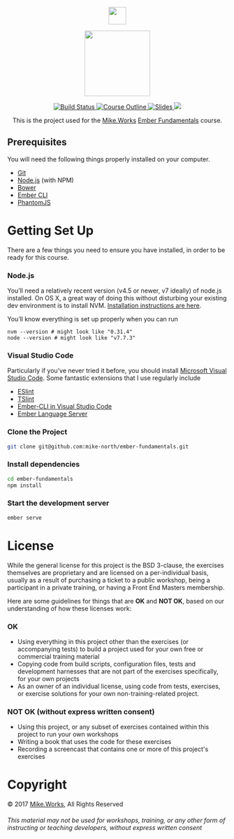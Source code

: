 <p align='center'>
  <a href="https://mike.works" target='_blank'>
    <img height=40 src='https://assets.mike.works/img/login_logo-33a9e523d451fb0d902f73d5452d4a0b.png' />
  </a> 
</p>
<p align='center'>
  <a href="https://mike.works/course/ember-basics-cf22ed3" target='_blank'>
    <img height=150 src='https://user-images.githubusercontent.com/558005/34076832-f366c976-e2b7-11e7-9085-73f3aeab3743.png' />
  </a>
</p>

<p align='center'>
  <a href="https://travis-ci.org/mike-north/ember-fundamentals" title="Build Status">
    <img title="Build Status" src="https://travis-ci.org/mike-north/ember-fundamentals.svg?branch=solution"/>
  </a>
  <a href="https://mike.works/course/ember-basics-cf22ed3" title="Ember Fundamentals">
    <img title="Course Outline" src="https://img.shields.io/badge/mike.works-course%20outline-blue.svg"/>
  </a>
  <a href="https://docs.mike.works/ember-fundamentals" title="Slides">
    <img title="Slides" src="https://img.shields.io/badge/mike.works-slides-blue.svg"/>
  </a>
  <a title="Greenkeeper badge" href="https://greenkeeper.io/">
    <img src="https://badges.greenkeeper.io/mike-north/ember-fundamentals.svg"/>
  </a>
</p>
<p align='center'>
This is the  project used for the <a title="Mike.Works" href="https://mike.works">Mike.Works</a> <a title="Ember Fundamentals" href="https://mike.works/course/ember-basics-cf22ed3">Ember Fundamentals</a> course.
</p>

## Prerequisites

You will need the following things properly installed on your computer.

* [Git](https://git-scm.com/)
* [Node.js](https://nodejs.org/) (with NPM)
* [Bower](https://bower.io/)
* [Ember CLI](https://ember-cli.com/)
* [PhantomJS](http://phantomjs.org/)


# Getting Set Up

There are a few things you need to ensure you have installed, in order to be ready for this course.

### Node.js

You’ll need a relatively recent version (v4.5 or newer, v7 ideally) of node.js installed. On OS X, a great way of doing this without disturbing your existing dev environment is to install NVM. [Installation instructions are here](https://github.com/creationix/nvm#installation).

You’ll know everything is set up properly when you can run

```
nvm --version # might look like "0.31.4"
node --version # might look like "v7.7.3"
```

### Visual Studio Code

Particularly if you’ve never tried it before, you should install [Microsoft Visual Studio Code](https://code.visualstudio.com/). Some fantastic extensions that I use regularly include
* [ESlint](https://marketplace.visualstudio.com/items?itemName=dbaeumer.vscode-eslint)
* [TSlint](https://marketplace.visualstudio.com/items?itemName=eg2.tslint)
* [Ember-CLI in Visual Studio Code](https://marketplace.visualstudio.com/items?itemName=felixrieseberg.vsc-ember-cli)
* [Ember Language Server](https://marketplace.visualstudio.com/items?itemName=emberjs.vscode-ember)

### Clone the Project
```sh
git clone git@github.com:mike-north/ember-fundamentals.git
```

### Install dependencies
```sh
cd ember-fundamentals
npm install
```

### Start the development server
```sh
ember serve
```


# License
While the general license for this project is the BSD 3-clause, the exercises
themselves are proprietary and are licensed on a per-individual basis, usually
as a result of purchasing a ticket to a public workshop, being a participant
in a private training, or having a Front End Masters membership.

Here are some guidelines for things that are **OK** and **NOT OK**, based on our
understanding of how these licenses work:

### OK
* Using everything in this project other than the exercises (or accompanying tests) 
to build a project used for your own free or commercial training material
* Copying code from build scripts, configuration files, tests and development 
harnesses that are not part of the exercises specifically, for your own projects
* As an owner of an individual license, using code from tests, exercises, or
exercise solutions for your own non-training-related project.

### NOT OK (without express written consent)
* Using this project, or any subset of 
exercises contained within this project to run your own workshops
* Writing a book that uses the code for these exercises
* Recording a screencast that contains one or more of this project's exercises 


# Copyright

&copy; 2017 [Mike.Works](https://mike.works), All Rights Reserved

###### This material may not be used for workshops, training, or any other form of instructing or teaching developers, without express written consent
